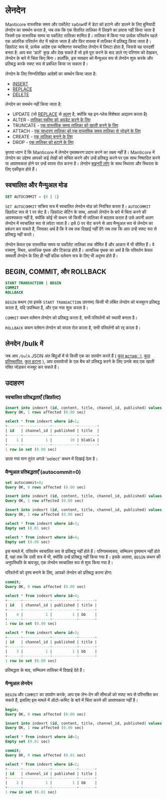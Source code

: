 # लेनदेन

Manticore वास्तविक समय और पर्कोलेट таблиयों में डेटा को हटाने और डालने के लिए बुनियादी लेनदेन का समर्थन करता है, जब तक कि एक वितरित तालिका में लिखने का प्रयास नहीं किया जाता है जिसमें एक वास्तविक समय या पर्कोलेट तालिका शामिल है। तालिका में किया गया प्रत्येक परिवर्तन पहले एक आंतरिक परिवर्तन सेट में सहेजा जाता है और फिर वास्तव में तालिका में प्रतिबद्ध किया जाता है। डिफ़ॉल्ट रूप से, प्रत्येक आदेश एक व्यक्तिगत स्वचालित लेनदेन में लिपटा होता है, जिससे यह पारदर्शी बनता है: आप बस 'डालें' कुछ और देख सकते हैं जो इसे पूरा करने के बाद डाले गए परिणाम को देखकर, लेनदेन के बारे में चिंता किए बिना। हालाँकि, इस व्यवहार को मैन्युअल रूप से लेनदेन शुरू करके और प्रतिबद्ध करके स्पष्ट रूप से प्रबंधित किया जा सकता है।

लेनदेन के लिए निम्नलिखित आदेशों का समर्थन किया जाता है:
* [INSERT](../Data_creation_and_modification/Adding_documents_to_a_table/Adding_documents_to_a_real-time_table.md)
* [REPLACE](../Data_creation_and_modification/Updating_documents/REPLACE.md)
* [DELETE](../Data_creation_and_modification/Deleting_documents.md)

लेनदेन का समर्थन नहीं किया जाता है:
* UPDATE (जो [REPLACE](../Data_creation_and_modification/Updating_documents/REPLACE_vs_UPDATE.md) से [अलग](../Data_creation_and_modification/Updating_documents/REPLACE_vs_UPDATE.md) है, क्योंकि यह इन-प्लेस विशेषता अद्यतन करता है)
* ALTER - [तालिका स्कीमा को अपडेट करने के लिए](../Updating_table_schema_and_settings.md)
* TRUNCATE - [एक वास्तविक समय तालिका को खाली करने के लिए](../Emptying_a_table.md)
* ATTACH - [एक साधारण तालिका को एक वास्तविक समय तालिका से जोड़ने के लिए](../Data_creation_and_modification/Adding_data_from_external_storages/Adding_data_to_tables/Attaching_one_table_to_another.md)
* CREATE - [एक तालिका बनाने के लिए](../Creating_a_table/Local_tables.md)
* DROP - [एक तालिका को हटाने के लिए](../Deleting_a_table.md)

कृपया ध्यान दें कि Manticore में लेनदेन पृथक्करण प्रदान करने का लक्ष्य नहीं है। Manticore में लेनदेन का उद्देश्य आपको कई लेखों को संचित करने और उन्हें प्रतिबद्ध करने पर एक साथ निष्पादित करने या आवश्यकता होने पर उन्हें वापस रोल करना है। लेनदेन [बाइनरी लॉग](../Logging/Binary_logging.md) के साथ स्थिरता और स्थिरता के लिए एकीकृत होते हैं।

## स्वचालित और मैन्युअल मोड

```sql
SET AUTOCOMMIT = {0 | 1}
```

`SET AUTOCOMMIT` सक्रिय सत्र में स्वचालित लेनदेन मोड को नियंत्रित करता है। `AUTOCOMMIT` डिफ़ॉल्ट रूप से 1 पर सेट है। डिफ़ॉल्ट सेटिंग के साथ, आपको लेनदेन के बारे में चिंता करने की आवश्यकता नहीं है, क्योंकि कोई भी कथन जो किसी भी तालिका में बदलाव करता है उसे अपनी अलग लेनदेन में स्वचालित रूप से लपेटा जाता है। इसे 0 पर सेट करने से आप मैन्युअल रूप से लेनदेन का प्रबंधन कर सकते हैं, जिसका अर्थ है कि वे तब तक दिखाई नहीं देंगे जब तक कि आप उन्हें स्पष्ट रूप से प्रतिबद्ध नहीं करते।

लेनदेन केवल एक वास्तविक समय या पर्कोलेट तालिका तक सीमित हैं और आकार में भी सीमित हैं। वे परमाणु, स्थिर, अत्यधिक पृथक और टिकाऊ होते हैं। अत्यधिक पृथक का अर्थ है कि परिवर्तन केवल समवर्ती लेनदेन के लिए ही नहीं बल्कि वर्तमान सत्र के लिए भी अदृश्य होते हैं।

## BEGIN, COMMIT, और ROLLBACK

```sql
START TRANSACTION | BEGIN
COMMIT
ROLLBACK
```

`BEGIN` कथन (या इसके `START TRANSACTION` उपनाम) किसी भी लंबित लेनदेन को मजबूरन प्रतिबद्ध करता है, यदि उपस्थित है, और एक नया शुरू करता है।

`COMMIT` कथन वर्तमान लेनदेन को प्रतिबद्ध करता है, सभी परिवर्तनों को स्थायी बनाता है।

`ROLLBACK` कथन वर्तमान लेनदेन को वापस रोल करता है, सभी परिवर्तनों को रद्द करता है।

## लेनदेन /bulk में

जब आप `/bulk` JSON अंत बिंदुओं में से किसी एक का उपयोग करते हैं ( [कुल вставा](../Data_creation_and_modification/Adding_documents_to_a_table/Adding_documents_to_a_real-time_table.md?client=JSON#Bulk-adding-documents), [कुल प्रतिस्थापित](../Data_creation_and_modification/Updating_documents/REPLACE.md?client=JSON#Bulk-replace), [कुल हटाना](../Data_creation_and_modification/Deleting_documents.md?client=JSON#Bulk-deletion) ), आप दस्तावेजों के एक बैच को प्रतिबद्ध करने के लिए उनके बाद एक खाली पंक्ति जोड़कर मजबूर कर सकते हैं।

## उदाहरण

### स्वचालित प्रतिबद्धताएँ (डिफ़ॉल्ट)

```sql
insert into indexrt (id, content, title, channel_id, published) values (1, 'aa', 'blabla', 1, 10);
Query OK, 1 rows affected (0.00 sec)

select * from indexrt where id=1;
+------+------------+-----------+--------+
| id   | channel_id | published | title  |
+------+------------+-----------+--------+
|    1 |          1 |        10 | blabla |
+------+------------+-----------+--------+
1 row in set (0.00 sec)
```

डाला गया मान तुरंत अगले 'select' कथन में दिखाई देता है।

### मैन्युअल प्रतिबद्धताएँ (autocommit=0)

```sql
set autocommit=0;
Query OK, 0 rows affected (0.00 sec)

insert into indexrt (id, content, title, channel_id, published) values (3, 'aa', 'bb', 1, 1);
Query OK, 1 row affected (0.00 sec)

insert into indexrt (id, content, title, channel_id, published) values (4, 'aa', 'bb', 1, 1);
Query OK, 1 row affected (0.00 sec)

select * from indexrt where id=3;
Empty set (0.01 sec)

select * from indexrt where id=4;
Empty set (0.00 sec)
```

इस मामले में, परिवर्तन स्वचालित रूप से प्रतिबद्ध नहीं होते हैं। परिणामस्वरूप, सम्मिलन दृश्यमान नहीं होते हैं, यहां तक कि उसी सत्र में भी, क्योंकि उन्हें प्रतिबद्ध नहीं किया गया है। इसके अलावा, `BEGIN` कथन की अनुपस्थिति के बावजूद, एक लेनदेन स्वचालित रूप से शुरू किया गया है।

परिवर्तनों को दृश्य बनाने के लिए, आपको लेनदेन को प्रतिबद्ध करना होगा:

```sql
commit;
Query OK, 0 rows affected (0.00 sec)

select * from indexrt where id=4;
+------+------------+-----------+-------+
| id   | channel_id | published | title |
+------+------------+-----------+-------+
|    4 |          1 |         1 | bb    |
+------+------------+-----------+-------+
1 row in set (0.00 sec)

select * from indexrt where id=3;
+------+------------+-----------+-------+
| id   | channel_id | published | title |
+------+------------+-----------+-------+
|    3 |          1 |         1 | bb    |
+------+------------+-----------+-------+
1 row in set (0.00 sec)
```

प्रतिबद्धता के बाद, सम्मिलन तालिका में दिखाई देते हैं।

### मैन्युअल लेनदेन
`BEGIN` और `COMMIT` का उपयोग करके, आप एक लेन-देन की सीमाओं को स्पष्ट रूप से परिभाषित कर सकते हैं, इसलिए इस मामले में ऑटो-कमिट के बारे में चिंता करने की आवश्यकता नहीं है।

```sql
begin;
Query OK, 0 rows affected (0.00 sec)

insert into indexrt (id, content, title, channel_id, published) values (2, 'aa', 'bb', 1, 1);
Query OK, 1 row affected (0.00 sec)

select * from indexrt where id=2;
Empty set (0.01 sec)

commit;
Query OK, 0 rows affected (0.01 sec)

select * from indexrt where id=2;
+------+------------+-----------+-------+
| id   | channel_id | published | title |
+------+------------+-----------+-------+
|    2 |          1 |         1 | bb    |
+------+------------+-----------+-------+
1 row in set (0.01 sec)
```


<!-- proofread -->

